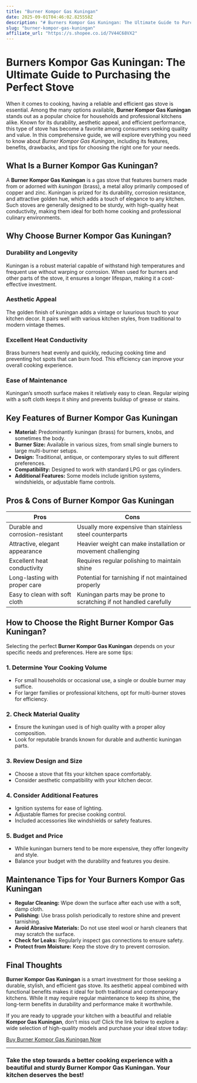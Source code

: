 ```yaml
---
title: "Burner Kompor Gas Kuningan"
date: 2025-09-01T04:46:02.825558Z
description: "# Burners Kompor Gas Kuningan: The Ultimate Guide to Purchasing the Perfect Stove..."
slug: "burner-kompor-gas-kuningan"
affiliate_url: "https://s.shopee.co.id/7V44C68VX2"
---
```

# Burners Kompor Gas Kuningan: The Ultimate Guide to Purchasing the Perfect Stove

When it comes to cooking, having a reliable and efficient gas stove is essential. Among the many options available, **Burner Kompor Gas Kuningan** stands out as a popular choice for households and professional kitchens alike. Known for its durability, aesthetic appeal, and efficient performance, this type of stove has become a favorite among consumers seeking quality and value. In this comprehensive guide, we will explore everything you need to know about *Burner Kompor Gas Kuningan*, including its features, benefits, drawbacks, and tips for choosing the right one for your needs.

## What Is a Burner Kompor Gas Kuningan?

A **Burner Kompor Gas Kuningan** is a gas stove that features burners made from or adorned with *kuningan* (brass), a metal alloy primarily composed of copper and zinc. Kuningan is prized for its durability, corrosion resistance, and attractive golden hue, which adds a touch of elegance to any kitchen. Such stoves are generally designed to be sturdy, with high-quality heat conductivity, making them ideal for both home cooking and professional culinary environments.

## Why Choose Burner Kompor Gas Kuningan?

### Durability and Longevity

Kuningan is a robust material capable of withstand high temperatures and frequent use without warping or corrosion. When used for burners and other parts of the stove, it ensures a longer lifespan, making it a cost-effective investment.

### Aesthetic Appeal

The golden finish of kuningan adds a vintage or luxurious touch to your kitchen decor. It pairs well with various kitchen styles, from traditional to modern vintage themes.

### Excellent Heat Conductivity

Brass burners heat evenly and quickly, reducing cooking time and preventing hot spots that can burn food. This efficiency can improve your overall cooking experience.

### Ease of Maintenance

Kuningan’s smooth surface makes it relatively easy to clean. Regular wiping with a soft cloth keeps it shiny and prevents buildup of grease or stains.

## Key Features of Burner Kompor Gas Kuningan

- **Material:** Predominantly kuningan (brass) for burners, knobs, and sometimes the body.
- **Burner Size:** Available in various sizes, from small single burners to large multi-burner setups.
- **Design:** Traditional, antique, or contemporary styles to suit different preferences.
- **Compatibility:** Designed to work with standard LPG or gas cylinders.
- **Additional Features:** Some models include ignition systems, windshields, or adjustable flame controls.

## Pros & Cons of Burner Kompor Gas Kuningan

| **Pros** | **Cons** |
|------------|--------------|
| Durable and corrosion-resistant | Usually more expensive than stainless steel counterparts |
| Attractive, elegant appearance | Heavier weight can make installation or movement challenging |
| Excellent heat conductivity | Requires regular polishing to maintain shine |
| Long-lasting with proper care | Potential for tarnishing if not maintained properly |
| Easy to clean with soft cloth | Kuningan parts may be prone to scratching if not handled carefully |

## How to Choose the Right Burner Kompor Gas Kuningan?

Selecting the perfect **Burner Kompor Gas Kuningan** depends on your specific needs and preferences. Here are some tips:

### 1. Determine Your Cooking Volume

- For small households or occasional use, a single or double burner may suffice.
- For larger families or professional kitchens, opt for multi-burner stoves for efficiency.

### 2. Check Material Quality

- Ensure the kuningan used is of high quality with a proper alloy composition.
- Look for reputable brands known for durable and authentic kuningan parts.

### 3. Review Design and Size

- Choose a stove that fits your kitchen space comfortably.
- Consider aesthetic compatibility with your kitchen decor.

### 4. Consider Additional Features

- Ignition systems for ease of lighting.
- Adjustable flames for precise cooking control.
- Included accessories like windshields or safety features.

### 5. Budget and Price

- While kuningan burners tend to be more expensive, they offer longevity and style.
- Balance your budget with the durability and features you desire.

## Maintenance Tips for Your Burners Kompor Gas Kuningan

- **Regular Cleaning:** Wipe down the surface after each use with a soft, damp cloth.
- **Polishing:** Use brass polish periodically to restore shine and prevent tarnishing.
- **Avoid Abrasive Materials:** Do not use steel wool or harsh cleaners that may scratch the surface.
- **Check for Leaks:** Regularly inspect gas connections to ensure safety.
- **Protect from Moisture:** Keep the stove dry to prevent corrosion.

## Final Thoughts

**Burner Kompor Gas Kuningan** is a smart investment for those seeking a durable, stylish, and efficient gas stove. Its aesthetic appeal combined with functional benefits makes it ideal for both traditional and contemporary kitchens. While it may require regular maintenance to keep its shine, the long-term benefits in durability and performance make it worthwhile.

If you are ready to upgrade your kitchen with a beautiful and reliable **Kompor Gas Kuningan**, don’t miss out! Click the link below to explore a wide selection of high-quality models and purchase your ideal stove today:

[Buy Burner Kompor Gas Kuningan Now](https://s.shopee.co.id/7V44C68VX2)

---

### Take the step towards a better cooking experience with a beautiful and sturdy **Burner Kompor Gas Kuningan**. Your kitchen deserves the best!